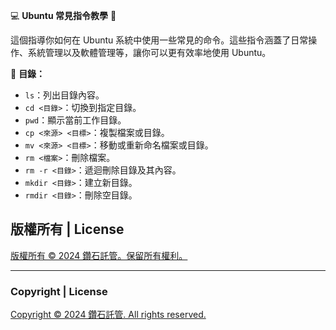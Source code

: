 💻 **Ubuntu 常見指令教學** 🚀

這個指導你如何在 Ubuntu 系統中使用一些常見的命令。這些指令涵蓋了日常操作、系統管理以及軟體管理等，讓你可以更有效率地使用 Ubuntu。


📂 **目錄：**

- `ls`：列出目錄內容。
- `cd <目錄>`：切換到指定目錄。
- `pwd`：顯示當前工作目錄。
- `cp <來源> <目標>`：複製檔案或目錄。
- `mv <來源> <目標>`：移動或重新命名檔案或目錄。
- `rm <檔案>`：刪除檔案。
- `rm -r <目錄>`：遞迴刪除目錄及其內容。
- `mkdir <目錄>`：建立新目錄。
- `rmdir <目錄>`：刪除空目錄。


## 版權所有 | License

[版權所有 © 2024 鑽石託管。保留所有權利。](https://discord.gg/5Fky5SEfBd)

---

### Copyright | License

[Copyright © 2024 鑽石託管. All rights reserved.](https://discord.gg/5Fky5SEfBd)